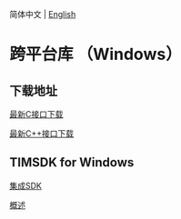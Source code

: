 简体中文 | [English](./README_EN.md)

# 跨平台库 （Windows）

## 下载地址

[最新C接口下载](https://im.sdk.cloud.tencent.cn/download/plus/6.1.2155/ImSDK_Windows_C_6.1.2155.zip)

[最新C++接口下载](https://im.sdk.cloud.tencent.cn/download/plus/6.1.2155/ImSDK_Windows_CPP_6.1.2155.zip)

## TIMSDK for Windows

[集成SDK](https://cloud.tencent.com/document/product/269/33489)

[概述](https://cloud.tencent.com/document/product/269/33490)

